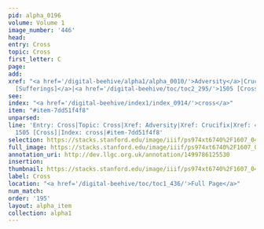 ```yaml
---
pid: alpha_0196
volume: Volume 1
image_number: '446'
head: 
entry: Cross
topic: Cross
first_letter: C
page: 
add: 
xref: "<a href='/digital-beehive/alpha1/alpha_0010/'>Adversity</a>|Crucifix|<a href='/digital-beehive/toc/toc2_120/'>498
  [Sufferings]</a>|<a href='/digital-beehive/toc/toc2_295/'>1505 [Cross]</a>"
see: 
index: "<a href='/digital-beehive/index1/index_0914/'>cross</a>"
item: "#item-7dd51f4f8"
unparsed: 
line: 'Entry: Cross|Topic: Cross|Xref: Adversity|Xref: Crucifix|Xref: 498 [Sufferings]|Xref:
  1505 [Cross]|Index: cross|#item-7dd51f4f8'
selection: https://stacks.stanford.edu/image/iiif/ps974xt6740%2F1607_0445/878,3354,2905,581/full/0/default.jpg
full_image: https://stacks.stanford.edu/image/iiif/ps974xt6740%2F1607_0445/full/full/0/default.jpg
annotation_uri: http://dev.llgc.org.uk/annotation/1499786125530
insertion: 
thumbnail: https://stacks.stanford.edu/image/iiif/ps974xt6740%2F1607_0445/878,3354,600,180/250,/0/default.jpg
label: Cross
location: "<a href='/digital-beehive/toc/toc1_436/'>Full Page</a>"
num_match: 
order: '195'
layout: alpha_item
collection: alpha1
---
```

